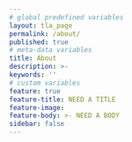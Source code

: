 ```yaml
---
# global predefined variables
layout: tla_page
permalink: /about/
published: true
# meta-data variables
title: About
description: >-
keywords: ''
# custom variables
feature: true
feature-title: NEED A TITLE
feature-image: 
feature-body: >- NEED A BODY
sidebar: false
---
```

